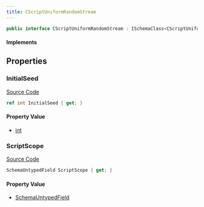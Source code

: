 ```yaml
---
title: CScriptUniformRandomStream
---
```


```csharp
public interface CScriptUniformRandomStream : ISchemaClass<CScriptUniformRandomStream>, ISchemaField, ISchemaClass, INativeHandle
```

#### Implements

## Properties

### InitialSeed

[Source Code](https://github.com/swiftly-solution/swiftlys2/blob/beta/managed/src/SwiftlyS2.Generated/Schemas/Interfaces/CScriptUniformRandomStream.cs#L19)

```csharp
ref int InitialSeed { get; }
```

#### Property Value

- [int](https://learn.microsoft.com/dotnet/api/system.int32)

### ScriptScope

[Source Code](https://github.com/swiftly-solution/swiftlys2/blob/beta/managed/src/SwiftlyS2.Generated/Schemas/Interfaces/CScriptUniformRandomStream.cs#L17)

```csharp
SchemaUntypedField ScriptScope { get; }
```

#### Property Value

- [SchemaUntypedField](/docs/api/shared/schemas/schemauntypedfield)

